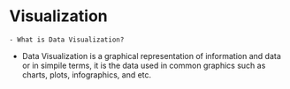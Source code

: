 <!DOCTYPE html>
<html>
<head>
    <title>The True Definition for Visualization</title>
</head>
<body>
    <h1>Visualization</h1>

	- What is Data Visualization?

- Data Visualization is a graphical representation of information and data or in simpile 
terms, it is the data used in common graphics such as charts, plots, infographics, and 
etc.


</body>

</html>
